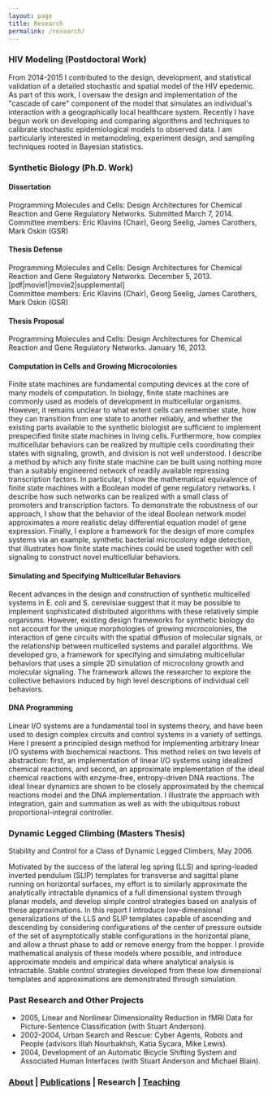 ```yaml
---
layout: page
title: Research
permalink: /research/
---
```


### **HIV Modeling** (Postdoctoral Work) ###

From 2014-2015 I contributed to the design, development, and statistical validation of a detailed stochastic and spatial model of the HIV epedemic. As part of this work, I oversaw the design and implementation of the "cascade of care" component of the model that simulates an individual's interaction with a geographically local healthcare system.  Recently I have begun work on developing and comparing algorithms and techniques to calibrate stochastic epidemiological models to observed data. I am particularly interested in metamodeling, experiment design, and sampling techniques rooted in Bayesian statistics.

### **Synthetic Biology** (Ph.D. Work) ###

#### Dissertation ####
Programming Molecules and Cells: Design Architectures for Chemical Reaction and Gene Regulatory Networks. Submitted March 7, 2014.<br>
Committee members: Eric Klavins (Chair), Georg Seelig, James Carothers, Mark Oskin (GSR)

#### Thesis Defense ####
Programming Molecules and Cells: Design Architectures for Chemical Reaction and Gene Regulatory Networks. December 5, 2013. [pdf|movie1|movie2|supplemental]<br>
Committee members: Eric Klavins (Chair), Georg Seelig, James Carothers, Mark Oskin (GSR)

#### Thesis Proposal ####
Programming Molecules and Cells: Design Architectures for Chemical Reaction and Gene Regulatory Networks. January 16, 2013.

#### Computation in Cells and Growing Microcolonies ####
Finite state machines are fundamental computing devices at the core of many models of computation. In biology, finite state machines are commonly used as models of development in multicellular organisms. However, it remains unclear to what extent cells can remember state, how they can transition from one state to another reliably, and whether the existing parts available to the synthetic biologist are sufficient to implement prespecified finite state machines in living cells. Furthermore, how complex multicellular behaviors can be realized by multiple cells coordinating their states with signaling, growth, and division is not well understood. I describe a method by which any finite state machine can be built using nothing more than a suitably engineered network of readily available repressing transcription factors. In particular, I show the mathematical equivalence of finite state machines with a Boolean model of gene regulatory networks. I describe how such networks can be realized with a small class of promoters and transcription factors. To demonstrate the robustness of our approach, I show that the behavior of the ideal Boolean network model approximates a more realistic delay differential equation model of gene expression. Finally, I explore a framework for the design of more complex systems via an example, synthetic bacterial microcolony edge detection, that illustrates how finite state machines could be used together with cell signaling to construct novel multicellular behaviors.

#### Simulating and Specifying Multicellular Behaviors ####
Recent advances in the design and construction of synthetic multicelled systems in E. coli and S. cerevisiae suggest that it may be possible to implement sophisticated distributed algorithms with these relatively simple organisms. However, existing design frameworks for synthetic biology do not account for the unique morphologies of growing microcolonies, the interaction of gene circuits with the spatial diffusion of molecular signals, or the relationship between multicelled systems and parallel algorithms. We developed gro, a framework for specifying and simulating multicellular behaviors that uses a simple 2D simulation of microcolony growth and molecular signaling. The framework allows the researcher to explore the collective behaviors induced by high level descriptions of individual cell behaviors.

#### DNA Programming ####
Linear I/O systems are a fundamental tool in systems theory, and have been used to design complex circuits and control systems in a variety of settings. Here I present a principled design method for implementing arbitrary linear I/O systems with biochemical reactions. This method relies on two levels of abstraction: first, an implementation of linear I/O systems using idealized chemical reactions, and second, an approximate implementation of the ideal chemical reactions with enzyme-free, entropy-driven DNA reactions. The ideal linear dynamics are shown to be closely approximated by the chemical reactions model and the DNA implementation. I illustrate the approach with integration, gain and summation as well as with the ubiquitous robust proportional-integral controller.

### **Dynamic Legged Climbing** (Masters Thesis) ###
Stability and Control for a Class of Dynamic Legged Climbers, May 2006.

Motivated by the success of the lateral leg spring (LLS) and spring-loaded inverted pendulum (SLIP) templates for transverse and sagittal plane running on horizontal surfaces, my effort is to similarly approximate the analytically intractable dynamics of a full dimensional system through planar models, and develop simple control strategies based on analysis of these approximations. In this report I introduce low-dimensional generalizations of the LLS and SLIP templates capable of ascending and descending by considering configurations of the center of pressure outside of the set of asymptotically stable configurations in the horizontal plane, and allow a thrust phase to add or remove energy from the hopper. I provide mathematical analysis of these models where possible, and introduce approximate models and empirical data where analytical analysis is intractable. Stable control strategies developed from these low dimensional templates and approximations are demonstrated through simulation.

### **Past Research and Other Projects** ###
* 2005, Linear and Nonlinear Dimensionality Reduction in fMRI Data for Picture-Sentence Classification (with Stuart Anderson).
* 2002-2004, Urban Search and Rescue: Cyber Agents, Robots and People (advisors Illah Nourbakhsh, Katia Sycara, Mike Lewis).
* 2004, Development of an Automatic Bicycle Shifting System and Associated Human Interfaces (with Stuart Anderson and Michael Blain).

### [About](/about) | [Publications](/publications) | Research | [Teaching](/teaching) ###
